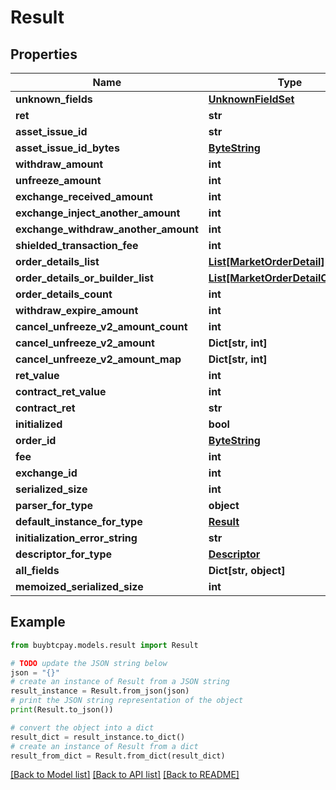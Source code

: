 # Result


## Properties

Name | Type | Description | Notes
------------ | ------------- | ------------- | -------------
**unknown_fields** | [**UnknownFieldSet**](UnknownFieldSet.md) |  | [optional] 
**ret** | **str** |  | [optional] 
**asset_issue_id** | **str** |  | [optional] 
**asset_issue_id_bytes** | [**ByteString**](ByteString.md) |  | [optional] 
**withdraw_amount** | **int** |  | [optional] 
**unfreeze_amount** | **int** |  | [optional] 
**exchange_received_amount** | **int** |  | [optional] 
**exchange_inject_another_amount** | **int** |  | [optional] 
**exchange_withdraw_another_amount** | **int** |  | [optional] 
**shielded_transaction_fee** | **int** |  | [optional] 
**order_details_list** | [**List[MarketOrderDetail]**](MarketOrderDetail.md) |  | [optional] 
**order_details_or_builder_list** | [**List[MarketOrderDetailOrBuilder]**](MarketOrderDetailOrBuilder.md) |  | [optional] 
**order_details_count** | **int** |  | [optional] 
**withdraw_expire_amount** | **int** |  | [optional] 
**cancel_unfreeze_v2_amount_count** | **int** |  | [optional] 
**cancel_unfreeze_v2_amount** | **Dict[str, int]** |  | [optional] 
**cancel_unfreeze_v2_amount_map** | **Dict[str, int]** |  | [optional] 
**ret_value** | **int** |  | [optional] 
**contract_ret_value** | **int** |  | [optional] 
**contract_ret** | **str** |  | [optional] 
**initialized** | **bool** |  | [optional] 
**order_id** | [**ByteString**](ByteString.md) |  | [optional] 
**fee** | **int** |  | [optional] 
**exchange_id** | **int** |  | [optional] 
**serialized_size** | **int** |  | [optional] 
**parser_for_type** | **object** |  | [optional] 
**default_instance_for_type** | [**Result**](Result.md) |  | [optional] 
**initialization_error_string** | **str** |  | [optional] 
**descriptor_for_type** | [**Descriptor**](Descriptor.md) |  | [optional] 
**all_fields** | **Dict[str, object]** |  | [optional] 
**memoized_serialized_size** | **int** |  | [optional] 

## Example

```python
from buybtcpay.models.result import Result

# TODO update the JSON string below
json = "{}"
# create an instance of Result from a JSON string
result_instance = Result.from_json(json)
# print the JSON string representation of the object
print(Result.to_json())

# convert the object into a dict
result_dict = result_instance.to_dict()
# create an instance of Result from a dict
result_from_dict = Result.from_dict(result_dict)
```
[[Back to Model list]](../README.md#documentation-for-models) [[Back to API list]](../README.md#documentation-for-api-endpoints) [[Back to README]](../README.md)


